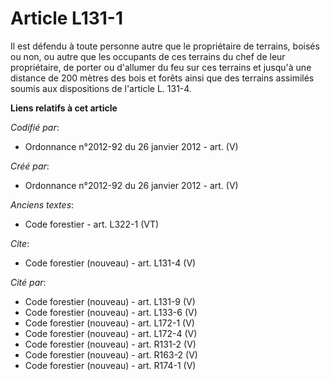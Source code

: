 # Article L131-1

Il est défendu à toute personne autre que le propriétaire de terrains, boisés ou non, ou autre que les occupants de ces
terrains du chef de leur propriétaire, de porter ou d'allumer du feu sur ces terrains et jusqu'à une distance de 200 mètres
des bois et forêts ainsi que des terrains assimilés soumis aux dispositions de l'article L. 131-4.

**Liens relatifs à cet article**

_Codifié par_:

  - Ordonnance n°2012-92 du 26 janvier 2012 - art. (V)

_Créé par_:

  - Ordonnance n°2012-92 du 26 janvier 2012 - art. (V)

_Anciens textes_:

  - Code forestier - art. L322-1 (VT)

_Cite_:

  - Code forestier (nouveau) - art. L131-4 (V)

_Cité par_:

  - Code forestier (nouveau) - art. L131-9 (V)
  - Code forestier (nouveau) - art. L133-6 (V)
  - Code forestier (nouveau) - art. L172-1 (V)
  - Code forestier (nouveau) - art. L172-4 (V)
  - Code forestier (nouveau) - art. R131-2 (V)
  - Code forestier (nouveau) - art. R163-2 (V)
  - Code forestier (nouveau) - art. R174-1 (V)
